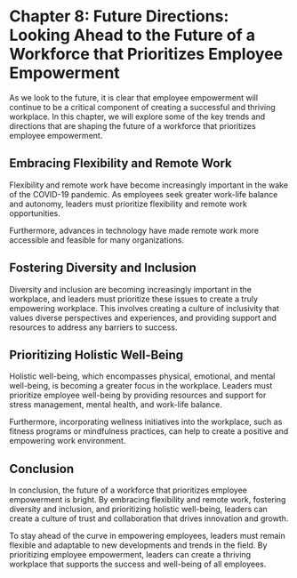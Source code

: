 Chapter 8: Future Directions: Looking Ahead to the Future of a Workforce that Prioritizes Employee Empowerment
==============================================================================================================

As we look to the future, it is clear that employee empowerment will continue to be a critical component of creating a successful and thriving workplace. In this chapter, we will explore some of the key trends and directions that are shaping the future of a workforce that prioritizes employee empowerment.

Embracing Flexibility and Remote Work
-------------------------------------

Flexibility and remote work have become increasingly important in the wake of the COVID-19 pandemic. As employees seek greater work-life balance and autonomy, leaders must prioritize flexibility and remote work opportunities.

Furthermore, advances in technology have made remote work more accessible and feasible for many organizations.

Fostering Diversity and Inclusion
---------------------------------

Diversity and inclusion are becoming increasingly important in the workplace, and leaders must prioritize these issues to create a truly empowering workplace. This involves creating a culture of inclusivity that values diverse perspectives and experiences, and providing support and resources to address any barriers to success.

Prioritizing Holistic Well-Being
--------------------------------

Holistic well-being, which encompasses physical, emotional, and mental well-being, is becoming a greater focus in the workplace. Leaders must prioritize employee well-being by providing resources and support for stress management, mental health, and work-life balance.

Furthermore, incorporating wellness initiatives into the workplace, such as fitness programs or mindfulness practices, can help to create a positive and empowering work environment.

Conclusion
----------

In conclusion, the future of a workforce that prioritizes employee empowerment is bright. By embracing flexibility and remote work, fostering diversity and inclusion, and prioritizing holistic well-being, leaders can create a culture of trust and collaboration that drives innovation and growth.

To stay ahead of the curve in empowering employees, leaders must remain flexible and adaptable to new developments and trends in the field. By prioritizing employee empowerment, leaders can create a thriving workplace that supports the success and well-being of all employees.
